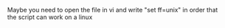 Maybe you need to open the file in vi and write "set ff=unix" in order that the script can work on a linux
